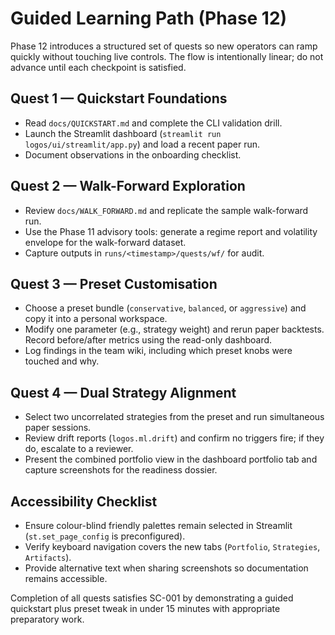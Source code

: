 # Guided Learning Path (Phase 12)

Phase 12 introduces a structured set of quests so new operators can ramp quickly without touching live controls. The flow is intentionally linear; do not advance until each checkpoint is satisfied.

## Quest 1 — Quickstart Foundations
- Read `docs/QUICKSTART.md` and complete the CLI validation drill.
- Launch the Streamlit dashboard (`streamlit run logos/ui/streamlit/app.py`) and load a recent paper run.
- Document observations in the onboarding checklist.

## Quest 2 — Walk-Forward Exploration
- Review `docs/WALK_FORWARD.md` and replicate the sample walk-forward run.
- Use the Phase 11 advisory tools: generate a regime report and volatility envelope for the walk-forward dataset.
- Capture outputs in `runs/<timestamp>/quests/wf/` for audit.

## Quest 3 — Preset Customisation
- Choose a preset bundle (`conservative`, `balanced`, or `aggressive`) and copy it into a personal workspace.
- Modify one parameter (e.g., strategy weight) and rerun paper backtests. Record before/after metrics using the read-only dashboard.
- Log findings in the team wiki, including which preset knobs were touched and why.

## Quest 4 — Dual Strategy Alignment
- Select two uncorrelated strategies from the preset and run simultaneous paper sessions.
- Review drift reports (`logos.ml.drift`) and confirm no triggers fire; if they do, escalate to a reviewer.
- Present the combined portfolio view in the dashboard portfolio tab and capture screenshots for the readiness dossier.

## Accessibility Checklist
- Ensure colour-blind friendly palettes remain selected in Streamlit (`st.set_page_config` is preconfigured).
- Verify keyboard navigation covers the new tabs (`Portfolio`, `Strategies`, `Artifacts`).
- Provide alternative text when sharing screenshots so documentation remains accessible.

Completion of all quests satisfies SC-001 by demonstrating a guided quickstart plus preset tweak in under 15 minutes with appropriate preparatory work.
